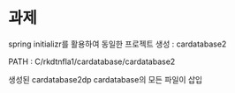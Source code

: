 # 과제

spring initializr를 활용하여 동일한 프로젝트 생성 : cardatabase2

PATH : C/rkdtnfla1/cardatabase/cardatabase2

생성된 cardatabase2dp cardatabase의 모든 파일이 삽입

